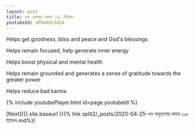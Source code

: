 ```yaml
---
layout: post
title: ওম এনালায় নামায ১০৮ টাইমস
youtubeId: aPUakho3454
---
```

 
 
Helps get goodness, bliss and peace and God's blessings
 
Helps remain focused, help generate inner energy 
 
Helps boost physical and mental health 
 
Helps remain grounded and generates a sense of gratitude towards the greater power 
 
Helps reduce bad karma
 
 
 
 


{% include youtubePlayer.html id=page.youtubeId %}
 
[Next]({{ site.baseurl }}{% link  split2/_posts/2020-04-25-ওম অমৃতাশায় নামায ১০৮ টাইমস.md%})
 
